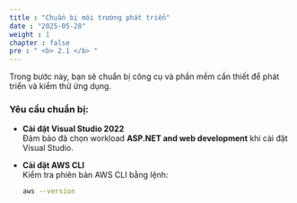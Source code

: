 ```yaml
---
title : "Chuẩn bị môi trường phát triển"
date : "2025-05-28"
weight : 1
chapter : false
pre : " <b> 2.1 </b> "
---
```


Trong bước này, bạn sẽ chuẩn bị công cụ và phần mềm cần thiết để phát triển và kiểm thử ứng dụng.

### Yêu cầu chuẩn bị:

- **Cài đặt Visual Studio 2022**  
  Đảm bảo đã chọn workload **ASP.NET and web development** khi cài đặt Visual Studio.

- **Cài đặt AWS CLI**  
  Kiểm tra phiên bản AWS CLI bằng lệnh:
  ```bash
  aws --version
